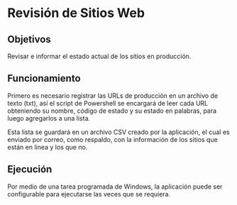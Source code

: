 # Revisión de Sitios Web

## Objetivos

Revisar e informar el estado actual de los sitios en producción.

## Funcionamiento

Primero es necesario registrar las URLs de producción en un archivo de texto (txt), así el script de Powershell se encargará de leer cada URL obteniendo su nombre, código de estado y su estado en palabras, para luego agregarlos a una lista.

Esta lista se guardará en un archivo CSV creado por la aplicación, el cual es enviado por correo, como respaldo, con la información de los sitios que están en linea y los que no.

## Ejecución

Por medio de una tarea programada de Windows, la aplicación puede ser configurable para ejecutarse las veces que se requiera.
